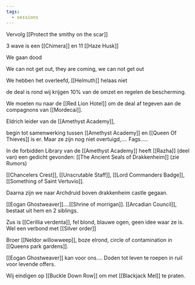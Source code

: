 ```yaml
---
tags:
  - sessions
---
```


Vervolg [[Protect the smithy on the scar]]

3 wave is een [[Chimera]] en 11 [[Haze Husk]]

We gaan dood

We can not get out, they are coming, we can not get out

We hebben het overleefd, [[Helmuth]] helaas niet

de deal is rond wij krijgen 10% van de omzet en regelen de bescherming.

We moeten nu naar de [[Red Lion Hotel]] om de deal af tegeven aan de compagnons van [[Mordecai]].

Eldrich leider van de [[Amethyst Academy]],

begin tot samenwerking tussen [[Amethyst Academy]] en [[Queen Of Thieves]] is er. Maar ze zijn nog niet overtuigd,…. Fags…..

In de forbidden Library van de [[Amethyst Academy]] heeft [[Razha]] (deel van) een gedicht gevonden: [[The Ancient Seals of Drakkenheim]] (zie Rumors)

[[Chancelers Crest]], [[Unscrutable Staff]], [[Lord Commanders Badge]], [[Something of Saint Vertuvio]].

Daarna zijn we naar Archdruid boven drakkenheim castle gegaan.

[[Eogan Ghostweaver]]….[[Shrine of morrigan]]. [[Arcadian Council]], bestaat uit hem en 2 siblings.

Zus is [[Cerillia verdenta]], fel blond, blauwe ogen, geen idee waar ze is. Wel een verbond met [[Silver order]]

Broer [[Neldor willowweep]], boze elrond, circle of contamination in [[Queens park gardens]].

[[Eogan Ghostweaver]] kan voor ons…. Doden tot leven te roepen in ruil voor levende offers.

Wij eindigen op [[Buckle Down Row]] om met [[Blackjack Mel]] te praten.

